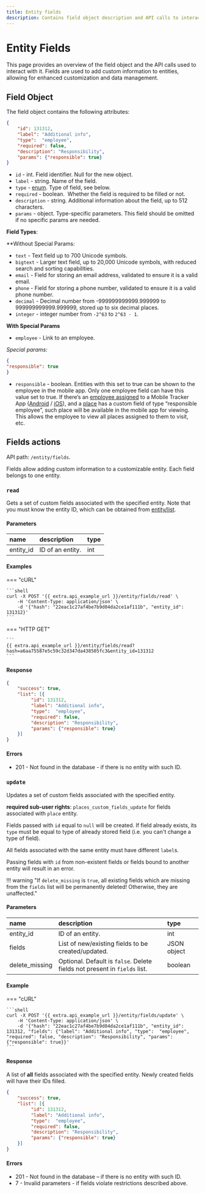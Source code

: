 ```yaml
---
title: Entity fields
description: Contains field object description and API calls to interact with it.
---
```


# Entity Fields

This page provides an overview of the field object and the API calls used to interact with it. Fields are used to add custom information to entities, allowing for enhanced customization and data management.


## Field Object

The field object contains the following attributes:

```json
{
    "id": 131312,
    "label": "Additional info", 
    "type":  "employee",
    "required": false,
    "description": "Responsibility",
    "params": {"responsible": true}
}
```

* `id` - int. Field identifier. Null for the new object.
* `label` -  string. Name of the field.
* `type` - [enum](../../../getting-started/introduction.md#data-types). Type of field, see below.
* `required` - boolean.  Whether the field is required to be filled or not.
* `description` - string. Additional information about the field, up to 512 characters.
* `params` - object. Type-specific parameters. This field should be omitted if no specific params are needed.

**Field Types**:

**Without Special Params:

* `text` - Text field up to 700 Unicode symbols.
* `bigtext` - Larger text field, up to 20,000 Unicode symbols, with reduced search and sorting capabilities.
* `email` - Field for storing an email address, validated to ensure it is a valid email.
* `phone` - Field for storing a phone number, validated to ensure it is a valid phone number.
* `decimal` - Decimal number from -999999999999.999999 to 999999999999.999999, stored up to six decimal places.
* `integer` - integer number from `-2^63` to `2^63 - 1`.

**With Special Params**

* `employee` - Link to an employee.

*Special params:*

```json
{
"responsible": true
}
```

- `responsible` - boolean. Entities with this set to true can be shown to the employee in the mobile app. Only one employee field can have this value set to true. If there’s an [employee assigned](../../tracking/tracker/employee.md#assign) to a Mobile Tracker App ([Android](https://play.google.com/store/apps/details?id=com.navixy.xgps.tracker&hl=ru) / [iOS](https://apps.apple.com/us/app/x-gps-tracker/id802887190)), and a [place](../../field_service/place/index.md) has a custom field of type “responsible employee”, such place will be available in the mobile app for viewing. This allows the employee to view all places assigned to them to visit, etc.

## Fields actions

API path: `/entity/fields`.

Fields allow adding custom information to a customizable entity. Each field belongs to one entity.

### `read`

Gets a set of custom fields associated with the specified entity. Note that you must know the entity ID, which can be obtained from [entity/list](./index.md#list).

#### Parameters

| name      | description      | type |
|:----------|:-----------------|:-----|
| entity_id | ID of an entity. | int  |

#### Examples

=== "cURL"

    ```shell
    curl -X POST '{{ extra.api_example_url }}/entity/fields/read' \
        -H 'Content-Type: application/json' \
        -d '{"hash": "22eac1c27af4be7b9d04da2ce1af111b", "entity_id": 131312}'
    ```

=== "HTTP GET"

    ```
    {{ extra.api_example_url }}/entity/fields/read?hash=a6aa75587e5c59c32d347da438505fc3&entity_id=131312
    ```

#### Response

```json
{
    "success": true,
    "list": [{
         "id": 131312,
         "label": "Additional info", 
         "type":  "employee",
         "required": false,
         "description": "Responsibility",
         "params": {"responsible": true}
    }]
}
```

#### Errors

* 201 - Not found in the database - if there is no entity with such ID.


### `update`

Updates a set of custom fields associated with the specified entity.

**required sub-user rights**: `places_custom_fields_update` for fields associated with `place` entity.

Fields passed with `id` equal to `null` will be created. If field already exists, its `type` must be equal to type of
already stored field (i.e. you can't change a type of field).

All fields associated with the same entity must have different `label`s.

Passing fields with `id` from non-existent fields or fields bound to another entity will result in an error.

!!! warning "If `delete_missing` is `true`, all existing fields which are missing from the `fields` list will be permanently deleted! Otherwise, they are unaffected."

#### Parameters

| name           | description                                                               | type        |
|:---------------|:--------------------------------------------------------------------------|:------------|
| entity_id      | ID of an entity.                                                          | int         |
| fields         | List of new/existing fields to be created/updated.                        | JSON object |
| delete_missing | Optional. Default is `false`. Delete fields not present in `fields` list. | boolean     |

#### Example

=== "cURL"

    ```shell
    curl -X POST '{{ extra.api_example_url }}/entity/fields/update' \
        -H 'Content-Type: application/json' \
        -d '{"hash": "22eac1c27af4be7b9d04da2ce1af111b", "entity_id": 131312, "fields": {"label": "Additional info", "type":  "employee", "required": false, "description": "Responsibility", "params": {"responsible": true}}'
    ```

#### Response

A list of **all** fields associated with the specified entity. Newly created fields will have their IDs filled.

```json
{
    "success": true,
    "list": [{
         "id": 131312,
         "label": "Additional info", 
         "type":  "employee",
         "required": false,
         "description": "Responsibility",
         "params": {"responsible": true}
    }]
}
```

#### Errors

* 201 - Not found in the database – if there is no entity with such ID.
* 7 - Invalid parameters - if fields violate restrictions described above.
